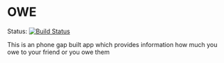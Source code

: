OWE
===
Status:
	[![Build Status](https://travis-ci.org/puneethrai/OWE.png?branch=master)](https://travis-ci.org/puneethrai/OWE)
	
This is an phone gap built app which provides information how much you owe to your friend or you owe them
